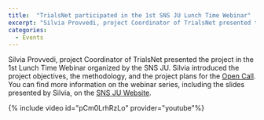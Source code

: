 ```yaml
---
title:  "TrialsNet participated in the 1st SNS JU Lunch Time Webinar"
excerpt: "Silvia Provvedi, project Coordinator of TrialsNet presented the project in the 1st Lunch Time Webinar organized by the SNS JU."
categories: 
  - Events
---
```


Silvia Provvedi, project Coordinator of TrialsNet presented the project in the 1st Lunch Time Webinar organized by the SNS JU. Silvia introduced the project objectives, the methodology, and the project plans for the [Open Call](/open-call).
You can find more information on the webinar series, including the slides presented by Silvia, on the [SNS JU Website](https://smart-networks.europa.eu/event/sns-lunchtime-webinar-1-introducing-the-sns-projects-part-1-of-4/). 

{% include video id="pCm0LrhRzLo" provider="youtube"%}
